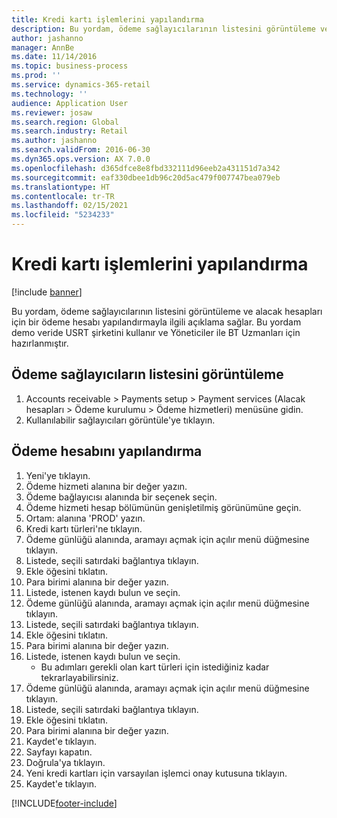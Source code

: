 ```yaml
---
title: Kredi kartı işlemlerini yapılandırma
description: Bu yordam, ödeme sağlayıcılarının listesini görüntüleme ve alacak hesapları için bir ödeme hesabı yapılandırmayla ilgili açıklama sağlar.
author: jashanno
manager: AnnBe
ms.date: 11/14/2016
ms.topic: business-process
ms.prod: ''
ms.service: dynamics-365-retail
ms.technology: ''
audience: Application User
ms.reviewer: josaw
ms.search.region: Global
ms.search.industry: Retail
ms.author: jashanno
ms.search.validFrom: 2016-06-30
ms.dyn365.ops.version: AX 7.0.0
ms.openlocfilehash: d365dfce8e8fbd332111d96eeb2a431151d7a342
ms.sourcegitcommit: eaf330dbee1db96c20d5ac479f007747bea079eb
ms.translationtype: HT
ms.contentlocale: tr-TR
ms.lasthandoff: 02/15/2021
ms.locfileid: "5234233"
---
```

# <a name="configure-credit-card-processing"></a>Kredi kartı işlemlerini yapılandırma

[!include [banner](../includes/banner.md)]

Bu yordam, ödeme sağlayıcılarının listesini görüntüleme ve alacak hesapları için bir ödeme hesabı yapılandırmayla ilgili açıklama sağlar. Bu yordam demo veride USRT şirketini kullanır ve Yöneticiler ile BT Uzmanları için hazırlanmıştır.


## <a name="view-a-list-of-payment-providers"></a>Ödeme sağlayıcıların listesini görüntüleme
1. Accounts receivable > Payments setup > Payment services (Alacak hesapları > Ödeme kurulumu > Ödeme hizmetleri) menüsüne gidin.
2. Kullanılabilir sağlayıcıları görüntüle'ye tıklayın.

## <a name="configure-payment-account"></a>Ödeme hesabını yapılandırma
1. Yeni'ye tıklayın.
2. Ödeme hizmeti alanına bir değer yazın.
3. Ödeme bağlayıcısı alanında bir seçenek seçin.
4. Ödeme hizmeti hesap bölümünün genişletilmiş görünümüne geçin.
5. Ortam: alanına 'PROD' yazın.
6. Kredi kartı türleri'ne tıklayın.
7. Ödeme günlüğü alanında, aramayı açmak için açılır menü düğmesine tıklayın.
8. Listede, seçili satırdaki bağlantıya tıklayın.
9. Ekle öğesini tıklatın.
10. Para birimi alanına bir değer yazın.
11. Listede, istenen kaydı bulun ve seçin.
12. Ödeme günlüğü alanında, aramayı açmak için açılır menü düğmesine tıklayın.
13. Listede, seçili satırdaki bağlantıya tıklayın.
14. Ekle öğesini tıklatın.
15. Para birimi alanına bir değer yazın.
16. Listede, istenen kaydı bulun ve seçin.
    * Bu adımları gerekli olan kart türleri için istediğiniz kadar tekrarlayabilirsiniz.  
17. Ödeme günlüğü alanında, aramayı açmak için açılır menü düğmesine tıklayın.
18. Listede, seçili satırdaki bağlantıya tıklayın.
19. Ekle öğesini tıklatın.
20. Para birimi alanına bir değer yazın.
21. Kaydet'e tıklayın.
22. Sayfayı kapatın.
23. Doğrula'ya tıklayın.
24. Yeni kredi kartları için varsayılan işlemci onay kutusuna tıklayın.
25. Kaydet'e tıklayın.



[!INCLUDE[footer-include](../../includes/footer-banner.md)]